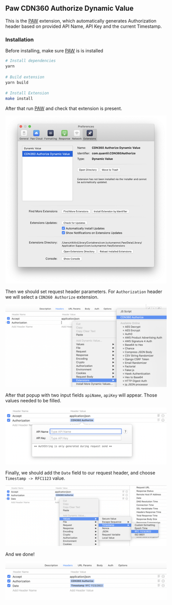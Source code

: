 ## Paw CDN360 Authorize Dynamic Value

This is the [PAW](https://paw.cloud/) extension, which automatically generates Authorization header based on provided API Name, API Key and the current Timestamp.


### Installation

Before installing, make sure [PAW](https://paw.cloud/) is is installed

```bash
# Install dependencies
yarn

# Build extension
yarn build

# Install Extension
make install
```

After that run [PAW](https://paw.cloud/) and check that extension is present.

![](doc/ext_installed.png)

Then we should set request header parameters. For `Authorization` header we will select a `CDN360 Authorize` extension.

![](doc/ext_select.png)

After that popup with two input fields `apiName`, `apiKey` will appear. Those values needed to be filled.

![](doc/ext_values.png)

Finally, we should add the `Date` field to our request header, and choose `Timestamp -> RFC1123` value.

![](doc/ext_timestamp.png)

And we done! 

![](doc/ext_zdone.png)